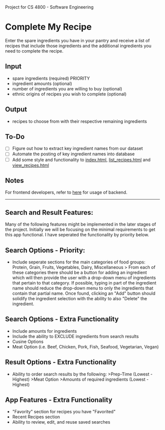 Project for CS 4800 - Software Engineering

# Complete My Recipe

Enter the spare ingredients you have in your pantry and receive a list of recipes that include those ingredients and the additional ingredients you need to complete the recipe.

## Input
- spare ingredients (required) PRIORITY
- ingredient amounts (optional)
- number of ingredients you are willing to buy (optional)
- ethnic origins of recipes you wish to complete (optional)

## Output
- recipes to choose from with their respective remaining ingredients

## To-Do

- [ ] Figure out how to extract key ingredient names from our dataset
- [ ] Automate the posting of key ingredient names into database
- [ ] Add some style and functionality to [index.html](index.html), [list_recipes.html](templates/list_recipes.html) and [view_recipes.html](templates/view_recipe.html)

## Notes

For frontend developers, refer to [here](notes/backend/) for usage of backend.

----------------------------------------------------------------------------------------------------------------------------------------

## Search and Result Features: 
Many of the following features might be implemented in the later stages of the project. Initially we will be focusing on the minimal requirements to get this app functional. I have seperated the functionality by priority below.

## Search Options - Priority:
- Include seperate sections for the main categories of food groups: Protein, Grain, Fruits, Vegetables, Dairy, Miscellaneous
      > From each of these categories there should be a button for adding an ingredient which will then provide the user with a drop-down         menu of ingredients that pertain to that category. If possible, typing in part of the ingredient name should reduce the drop-down         menu to only the ingredients that contain that partial name. Once found, clicking an "Add" button should solidify the ingredient           selection with the ability to also "Delete" the ingredient.
      
## Search Options - Extra Functionality
- Include amounts for ingredients
- Include the ability to EXCLUDE ingredients from search results
- Cusine Options
- Meat Option (i.e. Beef, Chicken, Pork, Fish, Seafood, Vegetarian, Vegan)

## Result Options - Extra Functionality
- Ability to order search results by the following:
      >Prep-Time (Lowest - Highest)
      >Meat Option
      >Amounts of required ingredients (Lowest - Highest)
      
## App Features - Extra Functionality
- "Favority" section for recipes you have "Favorited"
- Recent Recipes section
- Ability to review, edit, and reuse saved searches
